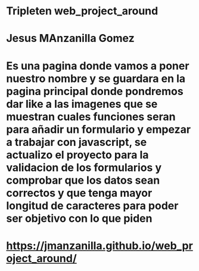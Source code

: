 # Tripleten web_project_around
# Jesus MAnzanilla Gomez
# Es una pagina donde vamos a poner nuestro nombre y se guardara en la pagina principal donde pondremos dar like a las imagenes que se muestran cuales funciones seran para añadir un formulario y empezar a trabajar con javascript, se actualizo el proyecto para la validacion de los formularios y comprobar que los datos sean correctos y que tenga mayor longitud de caracteres para poder ser objetivo con lo que piden 
# https://jmanzanilla.github.io/web_project_around/

